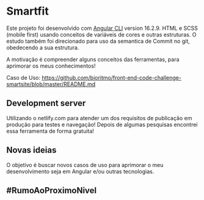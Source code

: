 # Smartfit

Este projeto foi desenvolvido com [Angular CLI](https://github.com/angular/angular-cli) version 16.2.9. HTML e SCSS (mobile first) usando conceitos de variáveis de cores e outras estruturas. O estudo também foi direcionado para uso da semantica de Commit no git, obedecendo a sua estrutura.

A motivação é compreender alguns conceitos das ferramentas, para aprimorar os meus conhecimentos!

Caso de Uso: https://github.com/bioritmo/front-end-code-challenge-smartsite/blob/master/README.md

## Development server

Utilizando o netlify.com para atender um dos requisitos de publicação em produção para testes e navegação! Depois de algumas pesquisas encontrei essa ferramenta de forma gratuita!

## Novas ideias

O objetivo é buscar novos casos de uso para aprimorar o meu desenvolvimento seja em Angular e/ou outras tecnologias.

## #RumoAoProximoNivel

